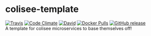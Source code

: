 # colisee-template  
[![Travis](https://img.shields.io/travis/siggame/colisee-template.svg?style=flat-square)](https://travis-ci.org/siggame/colisee-template) [![Code Climate](https://img.shields.io/codeclimate/github/siggame/colisee-template.svg?style=flat-square)](https://codeclimate.com/github/siggame/colisee-template) [![David](https://img.shields.io/david/siggame/colisee-template.svg?style=flat-square)]() [![Docker Pulls](https://img.shields.io/docker/pulls/siggame/colisee-template.svg?style=flat-square)](https://hub.docker.com/r/siggame/colisee-template/) [![GitHub release](https://img.shields.io/github/release/siggame/colisee-template.svg?style=flat-square)](https://github.com/siggame/colisee-template/releases)  
A template for colisee microservices to base themselves off!  
